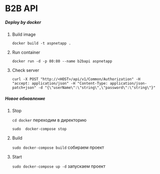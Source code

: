 # B2B API

##### Deploy by docker

1. Build image

    ```docker build -t aspnetapp . ```
    
2. Run container

    ```docker run -d -p 80:80 --name b2bapi aspnetapp```
    
3. Check server

    ```curl -X POST "http://<HOST>/api/v1/Common/Authorization" -H "accept: application/json" -H "Content-Type: application/json-patch+json" -d "{\"userName\":\"string\",\"password\":\"string\"}"```

##### Новое обновление

1. Stop 

    ```cd docker``` переходим в директорию 

    ```sudo  docker-compose stop```

2. Build 
  
    ```sudo docker-compose build``` собираем проект
3. Start 

      ```sudo docker-compose up -d``` запускаем проект






 